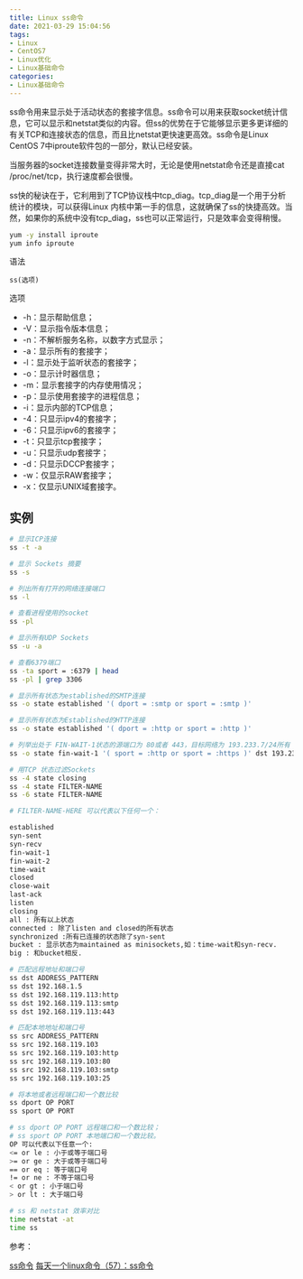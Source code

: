 ```yaml
---
title: Linux ss命令
date: 2021-03-29 15:04:56
tags:
- Linux
- CentOS7
- Linux优化
- Linux基础命令
categories:
- Linux基础命令
---
```


ss命令用来显示处于活动状态的套接字信息。ss命令可以用来获取socket统计信息，它可以显示和netstat类似的内容。但ss的优势在于它能够显示更多更详细的有关TCP和连接状态的信息，而且比netstat更快速更高效。ss命令是Linux CentOS 7中iproute软件包的一部分，默认已经安装。

当服务器的socket连接数量变得非常大时，无论是使用netstat命令还是直接cat /proc/net/tcp，执行速度都会很慢。

ss快的秘诀在于，它利用到了TCP协议栈中tcp_diag。tcp_diag是一个用于分析统计的模块，可以获得Linux 内核中第一手的信息，这就确保了ss的快捷高效。当然，如果你的系统中没有tcp_diag，ss也可以正常运行，只是效率会变得稍慢。

```sh
yum -y install iproute
yum info iproute
```

语法

`ss(选项)`

选项

* -h：显示帮助信息；
* -V：显示指令版本信息；
* -n：不解析服务名称，以数字方式显示；
* -a：显示所有的套接字；
* -l：显示处于监听状态的套接字；
* -o：显示计时器信息；
* -m：显示套接字的内存使用情况；
* -p：显示使用套接字的进程信息；
* -i：显示内部的TCP信息；
* -4：只显示ipv4的套接字；
* -6：只显示ipv6的套接字；
* -t：只显示tcp套接字；
* -u：只显示udp套接字；
* -d：只显示DCCP套接字；
* -w：仅显示RAW套接字；
* -x：仅显示UNIX域套接字。

## 实例

```sh
# 显示ICP连接
ss -t -a

# 显示 Sockets 摘要
ss -s

# 列出所有打开的网络连接端口
ss -l

# 查看进程使用的socket
ss -pl

# 显示所有UDP Sockets
ss -u -a

# 查看6379端口
ss -ta sport = :6379 | head
ss -pl | grep 3306

# 显示所有状态为established的SMTP连接
ss -o state established '( dport = :smtp or sport = :smtp )' 

# 显示所有状态为Established的HTTP连接
ss -o state established '( dport = :http or sport = :http )' 

# 列举出处于 FIN-WAIT-1状态的源端口为 80或者 443，目标网络为 193.233.7/24所有 tcp套接字
ss -o state fin-wait-1 '( sport = :http or sport = :https )' dst 193.233.7/24

# 用TCP 状态过滤Sockets
ss -4 state closing 
ss -4 state FILTER-NAME
ss -6 state FILTER-NAME

# FILTER-NAME-HERE 可以代表以下任何一个：

established
syn-sent
syn-recv
fin-wait-1
fin-wait-2
time-wait
closed
close-wait
last-ack
listen
closing
all : 所有以上状态
connected : 除了listen and closed的所有状态
synchronized :所有已连接的状态除了syn-sent
bucket : 显示状态为maintained as minisockets,如：time-wait和syn-recv.
big : 和bucket相反.

# 匹配远程地址和端口号
ss dst ADDRESS_PATTERN
ss dst 192.168.1.5
ss dst 192.168.119.113:http 
ss dst 192.168.119.113:smtp 
ss dst 192.168.119.113:443

# 匹配本地地址和端口号
ss src ADDRESS_PATTERN
ss src 192.168.119.103
ss src 192.168.119.103:http
ss src 192.168.119.103:80
ss src 192.168.119.103:smtp
ss src 192.168.119.103:25

# 将本地或者远程端口和一个数比较
ss dport OP PORT 
ss sport OP PORT

# ss dport OP PORT 远程端口和一个数比较；
# ss sport OP PORT 本地端口和一个数比较。
OP 可以代表以下任意一个: 
<= or le : 小于或等于端口号
>= or ge : 大于或等于端口号
== or eq : 等于端口号
!= or ne : 不等于端口号
< or gt : 小于端口号
> or lt : 大于端口号

# ss 和 netstat 效率对比
time netstat -at
time ss
```

参考：

[ss命令](https://man.linuxde.net/ss)
[每天一个linux命令（57）：ss命令](https://www.cnblogs.com/peida/archive/2013/03/11/2953420.html)